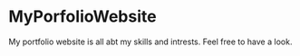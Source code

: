 # MyPorfolioWebsite
My portfolio website is all abt my skills and intrests. Feel free to have a look.
